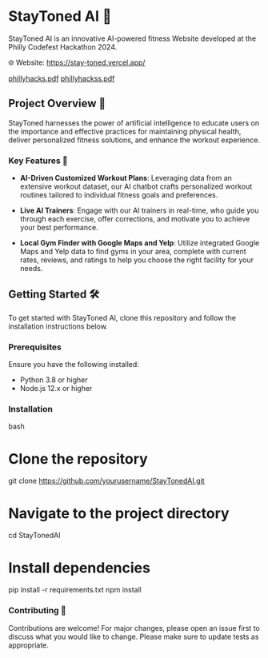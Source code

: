 # StayToned AI 💪

StayToned AI is an innovative AI-powered fitness Website developed at the Philly Codefest Hackathon 2024.

🌐 Website: https://stay-toned.vercel.app/ 

[phillyhacks.pdf](https://github.com/ihab-elrayah/StayToned/files/15180758/phillyhacks.pdf)
[phillyhackss.pdf](https://github.com/ihab-elrayah/StayToned/files/15180760/phillyhackss.pdf)


## Project Overview 🎒

StayToned harnesses the power of artificial intelligence to educate users on the importance and effective practices for maintaining physical health, deliver personalized fitness solutions, and enhance the workout experience.

### Key Features 🌟 

- **AI-Driven Customized Workout Plans**: Leveraging data from an extensive workout dataset, our AI chatbot crafts personalized workout routines tailored to individual fitness goals and preferences.

- **Live AI Trainers**: Engage with our AI trainers in real-time, who guide you through each exercise, offer corrections, and motivate you to achieve your best performance.

- **Local Gym Finder with Google Maps and Yelp**: Utilize integrated Google Maps and Yelp data to find gyms in your area, complete with current rates, reviews, and ratings to help you choose the right facility for your needs.

## Getting Started 🛠

To get started with StayToned AI, clone this repository and follow the installation instructions below.

### Prerequisites

Ensure you have the following installed:
- Python 3.8 or higher
- Node.js 12.x or higher

### Installation

bash
# Clone the repository
git clone https://github.com/yourusername/StayTonedAI.git

# Navigate to the project directory
cd StayTonedAI

# Install dependencies
pip install -r requirements.txt
npm install


### Contributing 🤝
Contributions are welcome! For major changes, please open an issue first to discuss what you would like to change. Please make sure to update tests as appropriate.
